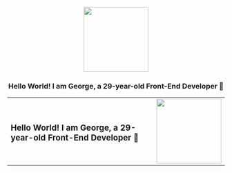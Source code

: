 

<p align="center">
  <img src="https://firebasestorage.googleapis.com/v0/b/svitlospace-b21f8.appspot.com/o/portfolio%2Ffreepik__upload__95404.png?alt=media&token=e70f536a-e669-41ad-b1bb-4576c2a634a3" width="150">
</p>

<div align="center">

### Hello World! I am **George**, a 29-year-old **Front-End Developer** 🚀  

</div>
<table align="center">
  <tr>
    <td align="left">
      <h3>Hello World! I am <strong>George</strong>, a 29-year-old <strong>Front-End Developer</strong> 🚀</h3>
    </td>
    <td align="right">
      <img src="https://firebasestorage.googleapis.com/v0/b/svitlospace-b21f8.appspot.com/o/portfolio%2Ffreepik__upload__95404.png?alt=media&token=e70f536a-e669-41ad-b1bb-4576c2a634a3" width="150">
    </td>
  </tr>
</table>

